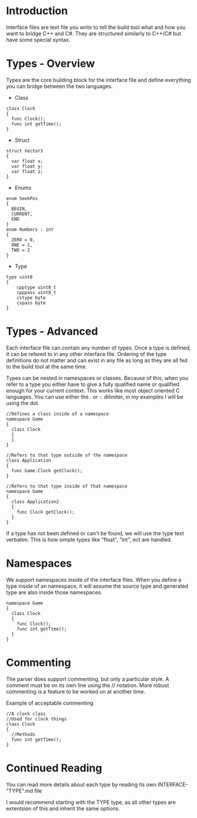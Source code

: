 # Introduction

Interface files are text file you write to tell the build tool what and how you want to bridge C++ and C#.  They are structured similarly to C++/C# but have some special syntax.

# Types - Overview
Types are the core building block for the interface file and define everything you can bridge between the two languages.

* Class
```
class Clock
{
  func Clock();
  func int getTime();
}
```

* Struct
```
struct Vector3
{
  var float x;
  var float y;
  var float z;
}
```

* Enums
```
enum SeekPos
{
  BEGIN,
  CURRENT,
  END
}
enum Numbers : int
{
  ZERO = 0,
  ONE = 1,
  TWO = 2
}
```

* Type
```
type uint8
{
    cpptype uint8_t
    cpppass uint8_t
    cstype byte
    cspass byte
}
```

# Types - Advanced

Each interface file can contain any number of types.  Once a type is defined, it can be refered to in any other interface file.  Ordering of the type definitions do not matter and can exist in any file as long as they are all fed to the build tool at the same time.

Types can be nested in namespaces or classes.  Because of this, when you refer to a type you either have to give a fully qualified name or qualified enough for your current context.  This works like most object oriented C languages.  You can use either the . or :: dilimiter, in my examples I will be using the dot.

```
//Defines a class inside of a namespace
namespace Game
{
  class Clock
  {
  }
}

//Refers to that type outside of the namespace
class Application
{
  func Game.Clock getClock();
}

//Refers to that type inside of that namespace
namespace Game
{
  class Application2
  {
    func Clock getClock();
  }
}
```

If a type has not been defined or can't be found, we will use the type text verbatim.  This is how simple types like "float", "int", ect are handled.

# Namespaces

We support namespaces inside of the interface files.  When you define a type inside of an namespace, it will assume the source type and generated type are also inside those namespaces.

```
namespace Game
{
  class Clock
  {
    func Clock();
    func int getTime();
  }
}
```

# Commenting

The parser does support commenting, but only a particular style.  A comment must be on its own line using the // notation.
More robust commenting is a feature to be worked on at another time.

Example of acceptable commenting
```
//A clock class
//Used for clock things
class Clock
{
  //Methods
  func int getTime();
}
```

# Continued Reading

You can read more details about each type by reading its own INTERFACE-"TYPE".md file

I would recommend starting with the TYPE type, as all other types are extentsion of this and inherit the same options.
